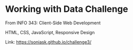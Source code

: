 # Working with Data Challenge

From INFO 343: Client-Side Web Development

HTML, CSS, JavaScript, Responsive Design

Link: https://soniask.github.io/challenge3/

